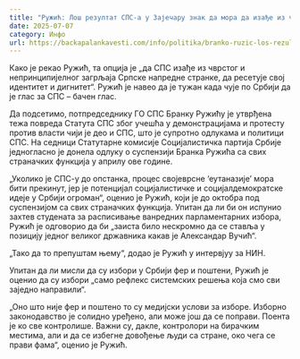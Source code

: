 ```yaml
---
title: "Ружић: Лош резултат СПС-а у Зајечару знак да мора да изађе из чврстог загрљаја СНС"
date: 2025-07-07
category: Инфо
url: https://backapalankavesti.com/info/politika/branko-ruzic-los-rezultat-sps-a-znak-mora-da-izadje-iz-zagrljaja-sns/
---
```


Како је рекао Ружић, та опција је „да СПС изађе из чврстог и непринципијелног загрљаја Српске напредне странке, да ресетује свој идентитет и дигнитет“.
Ружић је навео да је тужан када чује по Србији да је глас за СПС – бачен глас.

Да подсетимо, потпредседнику ГО СПС Бранку Ружићу је утврђена тежа повреда Статута СПС због учешћа у демонстрацијама и протесту против власти чији је део и СПС, што је супротно одлукама и политици СПС. На седници Статутарне комисије Социјалистичка партија Србије једногласно је донела одлуку о суспензији Бранка Ружића са свих страначких функција у априлу ове године.

„Уколико је СПС-у до опстанка, процес својеврсне ‘еутаназије’ мора бити прекинут, јер је потенцијал социјалистичке и социјалдемократске идеје у Србији огроман“, оценио је Ружић, који је до октобра под суспензијом са свих страначких функција.
Упитан да ли би он испунио захтев студената за расписивање ванредних парламентарних избора, Ружић је одговорио да би „заиста било нескромно да се ставља у позицију једног великог државника какав је Александар Вучић“.

„Тако да то препуштам њему“, додао је Ружић у интервјуу за НИН.

Упитан да ли мисли да су избори у Србији фер и поштени, Ружић је оценио да су избори „само рефлекс системских решења која смо сви заједно направили“.

„Оно што није фер и поштено то су медијски услови за изборе. Изборно законодавство је солидно уређено, али може још да се поправи. Поента је ко све контролише. Важни су, дакле, контролори на бирачким местима, али и да се избегне довођење људи са стране, око чега се прави фама“, оценио је Ружић.
